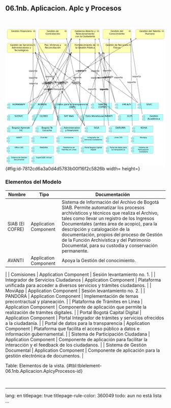 
## 06.1nb. Aplicacion. Aplc y Procesos

> 

<br>


![06.1nb. Aplicacion. Aplc y Procesos. _Fuente: Propuesta servicios de ingeniería y evaluación de arquitectura $APP $CLIENTE (2025)_](images/06.1nb.Aplicacion.AplcyProcesos.png){#fig:id-7812cd6a3a0d4d5783b00f16f2c5826b width= height=}

### Elementos del Modelo

| Nombre  | Tipo | Documentación |
|---------|------|---------------|
| SIAB (El COFRE) | Application Component | Sistema de Información del Archivo de Bogotá SIAB. Permite automatizar los procesos archivísticos y técnicos que realiza el Archivo, tales como llevar un registro de los Ingresos Documentales (antes área de acopio), para la descripción y catalogación de la documentación, propios del proceso de Gestión de la Función Archivística y del Patrimonio Documental, para su custodia y conservación permanente. |
| AVANTI | Application Component | Apoya la Gestión del conocimiento.
 |
| Comisiones | Application Component | Sesión levantamiento no. 1.
 |
| Integrador de Servicios Ciudadanos | Application Component | Plataforma unificada para acceder a diversos servicios y trámites ciudadanos. |
| MoviApp | Application Component | Sesión levantamiento no. 2. |
| PANDORA | Application Component | Implementación de temas precontractual y planeación. |
| Plataforma de Trámites en Línea | Application Component | Componente de aplicación que permite la realización de trámites digitales. |
| Portal Bogotá Capital Digital | Application Component | Portal Integrador de trámites y servicios ofrecidos a la ciudadanía. |
| Portal de datos para la transparencia | Application Component | Plataforma que facilita el acceso público a datos e información gubernamental. |
| Sistema de Participación Ciudadana | Application Component | Componente de aplicación para facilitar la interacción y el feedback de los ciudadanos. |
| Sistema de Gestión Documental | Application Component | Componente de aplicación para la gestión electrónica de documentos. |

Table: Elementos de la vista. {#tbl:tblelement-06.1nb.Aplicacion.AplcyProcesos-id}

<br>




---
lang: en
titlepage: true
titlepage-rule-color: 360049
todo: aun no está lista
...

